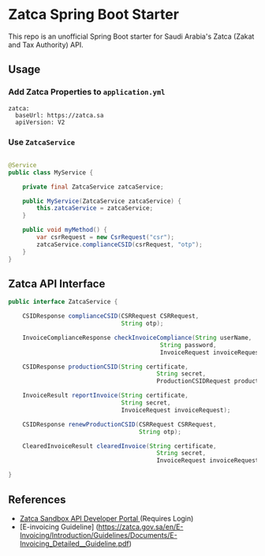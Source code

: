 # Zatca Spring Boot Starter

This repo is an unofficial Spring Boot starter for Saudi Arabia's Zatca (Zakat and Tax Authority) API.


## Usage

### Add Zatca Properties to `application.yml`

```text
zatca:
  baseUrl: https://zatca.sa
  apiVersion: V2
```

### Use `ZatcaService`

```java

@Service
public class MyService {

    private final ZatcaService zatcaService;

    public MyService(ZatcaService zatcaService) {
        this.zatcaService = zatcaService;
    }

    public void myMethod() {
        var csrRequest = new CsrRequest("csr");
        zatcaService.complianceCSID(csrRequest, "otp");
    }
}

```

## Zatca API Interface

```java
public interface ZatcaService {

    CSIDResponse complianceCSID(CSRRequest CSRRequest,
                                String otp);

    InvoiceComplianceResponse checkInvoiceCompliance(String userName,
                                           String password,
                                           InvoiceRequest invoiceRequest);

    CSIDResponse productionCSID(String certificate,
                                          String secret,
                                          ProductionCSIDRequest productionCSIDRequest);

    InvoiceResult reportInvoice(String certificate,
                                String secret,
                                InvoiceRequest invoiceRequest);

    CSIDResponse renewProductionCSID(CSRRequest CSRRequest,
                                     String otp);

    ClearedInvoiceResult clearedInvoice(String certificate,
                                          String secret,
                                          InvoiceRequest invoiceRequest);

}
```

## References

- [Zatca Sandbox API Developer Portal ](https://sandbox.zatca.gov.sa/IntegrationSandbox/) (Requires Login)
- [E-invoicing Guideline] (https://zatca.gov.sa/en/E-Invoicing/Introduction/Guidelines/Documents/E-Invoicing_Detailed__Guideline.pdf)